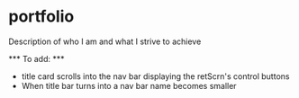 # portfolio
Description of who I am and what I strive to achieve

*** To add: ***
* title card scrolls into the nav bar displaying the retScrn's control buttons
* When title bar turns into a nav bar name becomes smaller 